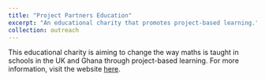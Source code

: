 ```yaml
---
title: "Project Partners Education"
excerpt: "An educational charity that promotes project-based learning."
collection: outreach
---
```


This educational charity is aiming to change the way maths is taught in schools in the UK and Ghana through project-based learning. For more information, visit the website [here](https://projectpartners.org.uk).
